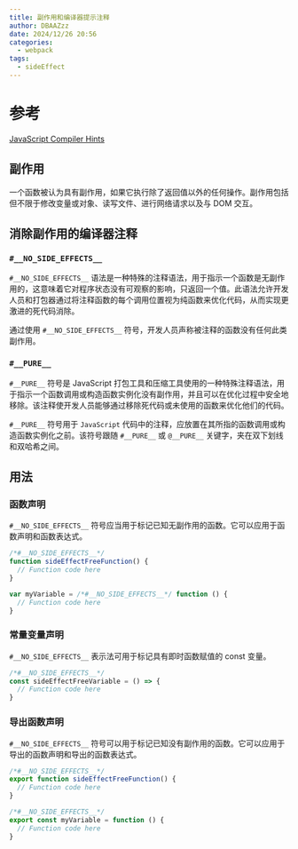 ```yaml
---
title: 副作用和编译器提示注释
author: DBAAZzz
date: 2024/12/26 20:56
categories:
  - webpack
tags:
  - sideEffect
---
```


# 参考

[JavaScript Compiler Hints](https://github.com/javascript-compiler-hints/compiler-notations-spec)

## 副作用

一个函数被认为具有副作用，如果它执行除了返回值以外的任何操作。副作用包括但不限于修改变量或对象、读写文件、进行网络请求以及与 DOM 交互。

## 消除副作用的编译器注释

### `#__NO_SIDE_EFFECTS__`

`#__NO_SIDE_EFFECTS__` 语法是一种特殊的注释语法，用于指示一个函数是无副作用的，这意味着它对程序状态没有可观察的影响，只返回一个值。此语法允许开发人员和打包器通过将注释函数的每个调用位置视为纯函数来优化代码，从而实现更激进的死代码消除。

通过使用 `#__NO_SIDE_EFFECTS__` 符号，开发人员声称被注释的函数没有任何此类副作用。

### `#__PURE__`

`#__PURE__` 符号是 JavaScript 打包工具和压缩工具使用的一种特殊注释语法，用于指示一个函数调用或构造函数实例化没有副作用，并且可以在优化过程中安全地移除。该注释使开发人员能够通过移除死代码或未使用的函数来优化他们的代码。

`#__PURE__` 符号用于 `JavaScript` 代码中的注释，应放置在其所指的函数调用或构造函数实例化之前。该符号跟随 `#__PURE__` 或 `@__PURE__` 关键字，夹在双下划线和双哈希之间。

## 用法

### 函数声明

`#__NO_SIDE_EFFECTS__` 符号应当用于标记已知无副作用的函数。它可以应用于函数声明和函数表达式。

```js
/*#__NO_SIDE_EFFECTS__*/
function sideEffectFreeFunction() {
  // Function code here
}

var myVariable = /*#__NO_SIDE_EFFECTS__*/ function () {
  // Function code here
}
```

### 常量变量声明

`#__NO_SIDE_EFFECTS__` 表示法可用于标记具有即时函数赋值的 const 变量。

```js
/*#__NO_SIDE_EFFECTS__*/
const sideEffectFreeVariable = () => {
  // Function code here
}
```

### 导出函数声明

`#__NO_SIDE_EFFECTS__` 符号可以用于标记已知没有副作用的函数。它可以应用于导出的函数声明和导出的函数表达式。

```js
/*#__NO_SIDE_EFFECTS__*/
export function sideEffectFreeFunction() {
  // Function code here
}

/*#__NO_SIDE_EFFECTS__*/
export const myVariable = function () {
  // Function code here
}
```
